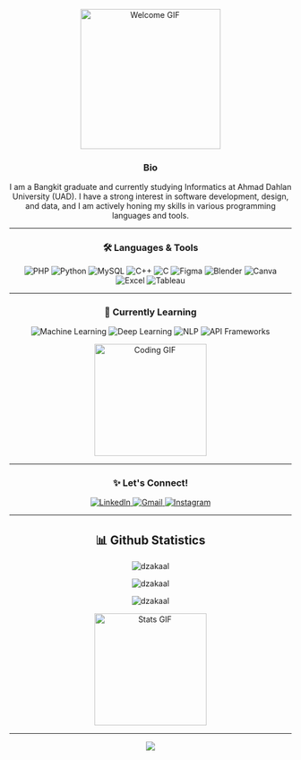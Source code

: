 <p align="center">
  <img src="https://media.giphy.com/media/du3J3cXyzhj75IOgvA/giphy.gif" width="250" alt="Welcome GIF"/>
</p>

<h3 align="center">Bio</h3>
<p align="center">
  I am a Bangkit graduate and currently studying Informatics at Ahmad Dahlan University (UAD). I have a strong interest in software development, design, and data, and I am actively honing my skills in various programming languages and tools.
</p>

---

<h3 align="center">🛠️ Languages & Tools</h3>
<p align="center">
  <img src="https://img.shields.io/badge/PHP-777BB4?style=for-the-badge&logo=php&logoColor=white" alt="PHP"/>
  <img src="https://img.shields.io/badge/Python-3776AB?style=for-the-badge&logo=python&logoColor=white" alt="Python"/>
  <img src="https://img.shields.io/badge/MySQL-4479A1?style=for-the-badge&logo=mysql&logoColor=white" alt="MySQL"/>
  <img src="https://img.shields.io/badge/C++-00599C?style=for-the-badge&logo=c%2B%2B&logoColor=white" alt="C++"/>
  <img src="https://img.shields.io/badge/C-00599C?style=for-the-badge&logo=c&logoColor=white" alt="C"/>
  <img src="https://img.shields.io/badge/Figma-F24E1E?style=for-the-badge&logo=figma&logoColor=white" alt="Figma"/>
  <img src="https://img.shields.io/badge/Blender-F5792A?style=for-the-badge&logo=blender&logoColor=white" alt="Blender"/>
  <img src="https://img.shields.io/badge/Canva-00C4CC?style=for-the-badge&logo=canva&logoColor=white" alt="Canva"/>
  <img src="https://img.shields.io/badge/Excel-217346?style=for-the-badge&logo=microsoft-excel&logoColor=white" alt="Excel"/>
  <img src="https://img.shields.io/badge/Tableau-E97627?style=for-the-badge&logo=tableau&logoColor=white" alt="Tableau"/>
</p>

---

<h3 align="center">🌱 Currently Learning</h3>
<p align="center">
  <img src="https://img.shields.io/badge/Machine%20Learning-FF6F00?style=for-the-badge&logo=python&logoColor=white" alt="Machine Learning"/>
  <img src="https://img.shields.io/badge/Deep%20Learning-0A192F?style=for-the-badge&logo=tensorflow&logoColor=white" alt="Deep Learning"/>
  <img src="https://img.shields.io/badge/NLP-00897B?style=for-the-badge&logo=spacy&logoColor=white" alt="NLP"/>
  <img src="https://img.shields.io/badge/API%20Frameworks-4FC08D?style=for-the-badge&logo=fastapi&logoColor=white" alt="API Frameworks"/>
</p>
<p align="center">
  <img src="https://media.giphy.com/media/qgQUggAC3Pfv687qPC/giphy.gif" width="200" alt="Coding GIF"/>
</p>

---

<h3 align="center">✨ Let's Connect!</h3>
<p align="center">
  <a href="https://www.linkedin.com/in/dzakaal/" target="_blank">
    <img src="https://img.shields.io/badge/LinkedIn-0077B5?style=for-the-badge&logo=linkedin&logoColor=white" alt="LinkedIn"/>
  </a>
  <a href="mailto:dzakaal@gmail.com" target="_blank">
    <img src="https://img.shields.io/badge/Gmail-EA4335?style=for-the-badge&logo=gmail&logoColor=white" alt="Gmail"/>
  </a>
  <a href="https://instagram.com/dzakaal" target="_blank">
    <img src="https://img.shields.io/badge/Instagram-E4405F?style=for-the-badge&logo=instagram&logoColor=white" alt="Instagram"/>
  </a>
</p>

---

<h2 align="center">📊 Github Statistics</h2>
<p align="center">
  <img src="https://github-readme-stats.vercel.app/api?username=dzakaal&show_icons=true&theme=radical&locale=en" alt="dzakaal" />
</p>
<p align="center">
  <img src="https://github-readme-streak-stats.herokuapp.com/?user=dzakaal&theme=radical" alt="dzakaal" />
</p>
<p align="center">
  <img src="https://github-readme-stats.vercel.app/api/top-langs?username=dzakaal&layout=compact&theme=radical" alt="dzakaal" />
</p>
<p align="center">
  <img src="https://media.giphy.com/media/LMt9638dO8dftAjtco/giphy.gif" width="200" alt="Stats GIF"/>
</p>

---

<p align="center">
  <img src="https://capsule-render.vercel.app/api?type=waving&color=gradient&height=100&section=footer"/>
</p>
